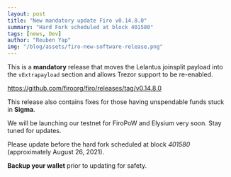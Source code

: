 ```yaml
---
layout: post
title: "New mandatory update Firo v0.14.8.0"
summary: "Hard Fork scheduled at block 401580"
tags: [news, Dev]
author: "Reuben Yap"
img: "/blog/assets/firo-new-software-release.png"
---
```

This is a **mandatory** release that moves the Lelantus joinsplit payload into the `vExtrapayload` section and allows Trezor support to be re-enabled.

https://github.com/firoorg/firo/releases/tag/v0.14.8.0

This release also contains fixes for those having unspendable funds stuck in **Sigma**.

We will be launching our testnet for FiroPoW and Elysium very soon. Stay tuned for updates.

Please update before the hard fork scheduled at block *401580* (approximately August 26, 2021).

**Backup your wallet** prior to updating for safety.
